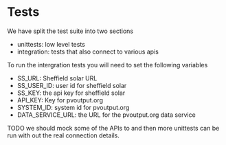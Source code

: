 # Tests

We have split the test suite into two sections
- unittests: low level tests
- integration: tests that also connect to various apis

To run the intergration tests you will need to set the following variables
 - SS_URL: Sheffield solar URL
 - SS_USER_ID: user id for sheffield solar
 - SS_KEY: the api key for sheffield solar
 - API_KEY: Key for pvoutput.org
 - SYSTEM_ID: system id for pvoutput.org
 - DATA_SERVICE_URL: the URL for the pvoutput.org data service

TODO we should mock some of the APIs to and then more unittests can be run with out the real connection details.
